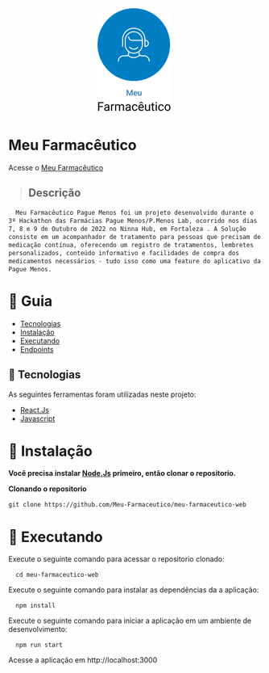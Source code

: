 <img src="./Readme.assets/logo.png" alt="Meu Farmacêutico logo" style="margin-left: 35%;"/>

# Meu Farmacêutico

Acesse o [Meu Farmacêutico](http://hackathon-pmenoslab.s3-website-sa-east-1.amazonaws.com)

> ## Descrição

      Meu Farmacêutico Pague Menos foi um projeto desenvolvido durante o 3º Hackathon das Farmácias Pague Menos/P.Menos Lab, ocorrido nos dias 7, 8 e 9 de Outubro de 2022 no Ninna Hub, em Fortaleza . A Solução consiste em um acompanhador de tratamento para pessoas que precisam de medicação contínua, oferecendo um registro de tratamentos, lembretes personalizados, conteúdo informativo e facilidades de compra dos medicamentos necessários - tudo isso como uma feature do aplicativo da Pague Menos.  

# :pushpin: Guia

- [Tecnologias](#rocket-technologies)
- [Instalação](#construction_worker-installation)
- [Executando](#runner-getting-started)
- [Endpoints](#runner-routes)

## :rocket: Tecnologias

As seguintes ferramentas foram utilizadas neste projeto:

- [React.Js](https://reactjs.org/)
- [Javascript](https://www.w3schools.com/js/)

# :construction_worker: Instalação

**Você precisa instalar [Node.Js](https://nodejs.org/en/) primeiro, então clonar o repositorio.**

**Clonando o repositorio**

```
git clone https://github.com/Meu-Farmaceutico/meu-farmaceutico-web

```

# :runner: Executando

Execute o seguinte comando para acessar o repositorio clonado:

```
  cd meu-farmaceutico-web
```

Execute o seguinte comando para instalar as dependências da a aplicação:

```
  npm install
```

Execute o seguinte comando para iniciar a aplicação em um ambiente de desenvolvimento:

```
  npm run start
```

Acesse a aplicação em http://localhost:3000
